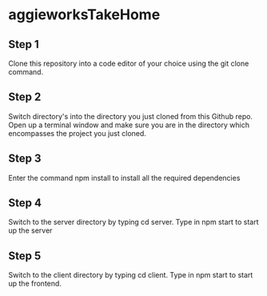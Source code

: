 # aggieworksTakeHome

## Step 1
Clone this repository into a code editor of your choice using the git clone command. 

## Step 2
Switch directory's into the directory you just cloned from this Github repo. Open up a terminal window and make sure you are in the directory which encompasses the project you just cloned. 

## Step 3
Enter the command npm install to install all the required dependencies

## Step 4
Switch to the server directory by typing cd server. Type in npm start to start up the server

## Step 5
Switch to the client directory by typing cd client. Type in npm start to start up the frontend. 
